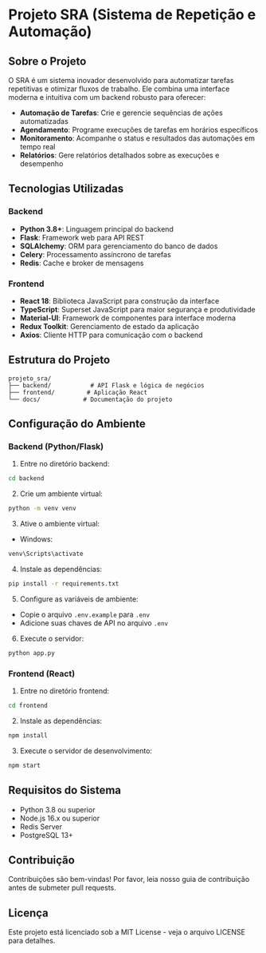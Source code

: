 # Projeto SRA (Sistema de Repetição e Automação)

## Sobre o Projeto
O SRA é um sistema inovador desenvolvido para automatizar tarefas repetitivas e otimizar fluxos de trabalho. Ele combina uma interface moderna e intuitiva com um backend robusto para oferecer:

- **Automação de Tarefas**: Crie e gerencie sequências de ações automatizadas
- **Agendamento**: Programe execuções de tarefas em horários específicos
- **Monitoramento**: Acompanhe o status e resultados das automações em tempo real
- **Relatórios**: Gere relatórios detalhados sobre as execuções e desempenho

## Tecnologias Utilizadas

### Backend
- **Python 3.8+**: Linguagem principal do backend
- **Flask**: Framework web para API REST
- **SQLAlchemy**: ORM para gerenciamento do banco de dados
- **Celery**: Processamento assíncrono de tarefas
- **Redis**: Cache e broker de mensagens

### Frontend
- **React 18**: Biblioteca JavaScript para construção da interface
- **TypeScript**: Superset JavaScript para maior segurança e produtividade
- **Material-UI**: Framework de componentes para interface moderna
- **Redux Toolkit**: Gerenciamento de estado da aplicação
- **Axios**: Cliente HTTP para comunicação com o backend

## Estrutura do Projeto
```
projeto_sra/
├── backend/           # API Flask e lógica de negócios
├── frontend/         # Aplicação React
└── docs/            # Documentação do projeto
```

## Configuração do Ambiente

### Backend (Python/Flask)
1. Entre no diretório backend:
```bash
cd backend
```

2. Crie um ambiente virtual:
```bash
python -m venv venv
```

3. Ative o ambiente virtual:
- Windows:
```bash
venv\Scripts\activate
```

4. Instale as dependências:
```bash
pip install -r requirements.txt
```

5. Configure as variáveis de ambiente:
- Copie o arquivo `.env.example` para `.env`
- Adicione suas chaves de API no arquivo `.env`

6. Execute o servidor:
```bash
python app.py
```

### Frontend (React)
1. Entre no diretório frontend:
```bash
cd frontend
```

2. Instale as dependências:
```bash
npm install
```

3. Execute o servidor de desenvolvimento:
```bash
npm start
```

## Requisitos do Sistema
- Python 3.8 ou superior
- Node.js 16.x ou superior
- Redis Server
- PostgreSQL 13+

## Contribuição
Contribuições são bem-vindas! Por favor, leia nosso guia de contribuição antes de submeter pull requests.

## Licença
Este projeto está licenciado sob a MIT License - veja o arquivo LICENSE para detalhes.
